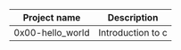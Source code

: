 
| Project name                      | Description                                |
|-----------------------------------|--------------------------------------------|
| 0x00-hello_world                  | Introduction to c                          |